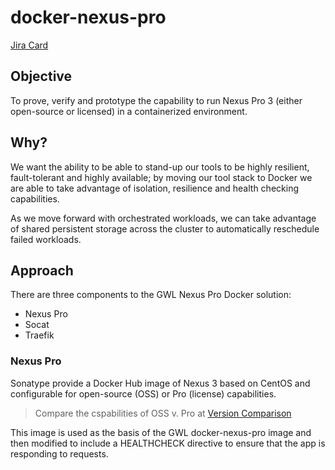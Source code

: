 # docker-nexus-pro
[Jira Card](https://issues.gwl.ca/browse/SDE-2770)

## Objective
To prove, verify and prototype the capability to run Nexus Pro 3 (either open-source or licensed) in a containerized environment.

## Why?
We want the ability to be able to stand-up our tools to be highly resilient, fault-tolerant and highly available; by moving our tool stack to Docker we are able to take advantage of isolation, resilience and health checking capabilities.

As we move forward with orchestrated workloads, we can take advantage of shared persistent storage across the cluster to automatically reschedule failed workloads.

## Approach
There are three components to the GWL Nexus Pro Docker solution:
* Nexus Pro
* Socat
* Traefik

### Nexus Pro
Sonatype provide a Docker Hub image of Nexus 3 based on CentOS and configurable for open-source (OSS) or Pro (license) capabilities.

> Compare the cspabilities of OSS v. Pro at [Version Comparison](https://www.sonatype.com/nexus-repository-oss-vs.-pro-features)

This image is used as the basis of the GWL docker-nexus-pro image and then modified to include a HEALTHCHECK directive to ensure that the app is responding to requests.

